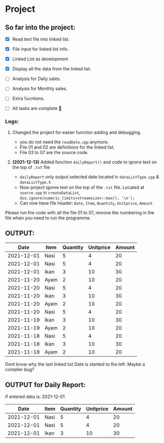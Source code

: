 # Project

## So far into the project:
- [x] Read text file into linked list.
- [x] File input for linked list info.
- [x] Linked List as development 
- [x] Display all the data from the linked list.
- [ ] Analysis for Daily sales.
- [ ] Analysis for Monthly sales.
- [ ] Extra fucntions.  
- [ ] All tasks are complete :tada:


### Logs:

1. Changed the project for easier function adding and debugging.
   - you do not need the `readData.cpp` anymore.
   - File 01 and 02 are definitions for the linked list.
   - File 03 to 07 are the source code.

2. **(2021-12-13)** Added function `dailyReport()` and code to ignore text on the top of `.txt` file
   - `dailyReport` only output selected date located in `dataListType.cpp` & `dataListType.h`
   - Now project igonre text on the top of the `.txt` file. Located at `source.cpp` in `createDataList`, `din.ignore(numeric_limits<streamsize>::max(), '\n');`
   - Can now have file header: `Date`, `Item`, `Quantity`, `Unitprice`, `Amount`

Please run the code with all the file 01 to 07, remove the numbering in the file when you need to run the programme.

## OUTPUT:

 |      Date      |      Item     |    Quantity   |    Unitprice  |     Amount    |
 |----------------|---------------|---------------|---------------|---------------|
 |2021-12-01      |Nasi           |5              |4              |20             |
 |2021-12-01      |Nasi           |5              |4              |20             |
 |2021-12-01      |Ikan           |3              |10             |30             |
 |2021-11-20      |Ayam           |2              |10             |20             |
 |2021-11-20      |Nasi           |5              |4              |20             |
 |2021-11-20      |Ikan           |3              |10             |30             |
 |2021-11-20      |Ayam           |2              |10             |20             |
 |2021-11-20      |Nasi           |5              |4              |20             |
 |2021-11-19      |Ikan           |3              |10             |30             |
 |2021-11-19      |Ayam           |2              |10             |20             |
 |2021-11-18      |Nasi           |5              |4              |20             |
 |2021-11-18      |Ikan           |3              |10             |30             |
 |2021-11-18      |Ayam           |2              |10             |20             |
 
 Dont know why the last linked list Date is slanted to the left. Maybe a complier bug?
 
 ## OUTPUT for Daily Report:
 
 If entered data is: 2021-12-01
 
 |      Date      |      Item     |    Quantity   |    Unitprice  |     Amount    |
 |----------------|---------------|---------------|---------------|---------------|
 |2021-12-01      |Nasi           |5              |4              |20             |
 |2021-12-01      |Nasi           |5              |4              |20             |
 |2021-12-01      |Ikan           |3              |10             |30             |
 
